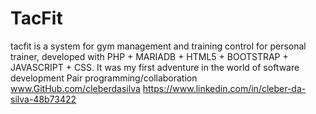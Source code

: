 # TacFit
tacfit is a system for gym management and training control for personal trainer, developed with PHP + MARIADB + HTML5 + BOOTSTRAP + JAVASCRIPT + CSS. It was my first adventure in the world of software development 
Pair programming/collaboration 
www.GitHub.com/cleberdasilva 
https://www.linkedin.com/in/cleber-da-silva-48b73422
